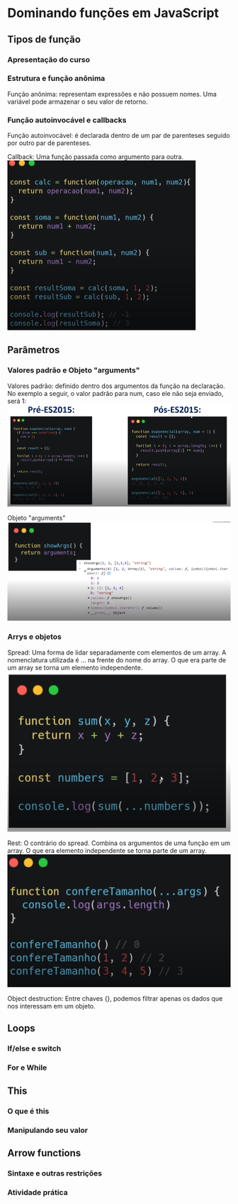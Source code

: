# Dominando funções em JavaScript
## Tipos de função
### Apresentação do curso
### Estrutura e função anônima
Função anônima: representam expressões e não possuem nomes. Uma variável pode armazenar o seu valor de retorno.  

### Função autoinvocável e callbacks
Função autoinvocável: é declarada dentro de um par de parenteses seguido por outro par de parenteses.  

Callback: Uma função passada como argumento para outra.  
![Exemplo de callback](/HTML_CSS_JS/7-Dominando%20fun%C3%A7%C3%B5es%20em%20JS/callback.png)

## Parâmetros
### Valores padrão e Objeto "arguments"
Valores padrão: definido dentro dos argumentos da função na declaração. No exemplo a seguir, o valor padrão para num, caso ele não seja enviado, será 1:
![Exemplo de valor padrão](/HTML_CSS_JS/7-Dominando%20fun%C3%A7%C3%B5es%20em%20JS/valorPadrao.png)


Objeto "arguments"  
![Exemplo de arguments](/HTML_CSS_JS/7-Dominando%20fun%C3%A7%C3%B5es%20em%20JS/arguments.png)

### Arrys e objetos
Spread: Uma forma de lidar separadamente com elementos de um array. A nomenclatura utilizada é ... na frente do nome do array. O que era parte de um array se torna um elemento independente. 
![Exemplo de spread](/HTML_CSS_JS/7-Dominando%20fun%C3%A7%C3%B5es%20em%20JS/spread.png)

Rest: O contrário do spread. Combina os argumentos de uma função em um array. O que era elemento independente se torna parte de um array. 
![Exemplo de rest](/HTML_CSS_JS/7-Dominando%20fun%C3%A7%C3%B5es%20em%20JS/rest.png)

Object destruction: Entre chaves {}, podemos filtrar apenas os dados que nos interessam em um objeto.

## Loops
### If/else e switch
### For e While

## This
### O que é this
### Manipulando seu valor

## Arrow functions
### Sintaxe e outras restrições
### Atividade prática